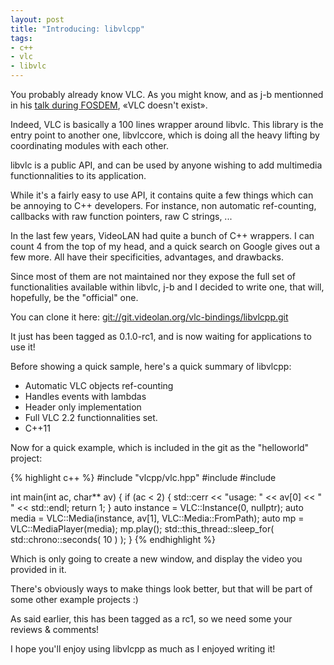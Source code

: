 ```yaml
---
layout: post
title: "Introducing: libvlcpp"
tags:
- c++
- vlc
- libvlc
---
```


You probably already know VLC. As you might know, and as j-b mentionned in his [talk during FOSDEM](http://video.fosdem.org/2015/devroom-open_media/vlc.mp4), «VLC doesn't exist».

Indeed, VLC is basically a 100 lines wrapper around libvlc. This library is the entry point to another one, libvlccore, which is doing all the heavy lifting by coordinating modules with each other.


libvlc is a public API, and can be used by anyone wishing to add multimedia functionnalities to its application.

While it's a fairly easy to use API, it contains quite a few things which can be annoying to C++ developers. For instance, non automatic ref-counting, callbacks with raw function pointers, raw C strings, ... 


In the last few years, VideoLAN had quite a bunch of C++ wrappers. I can count 4 from the top of my head, and a quick search on Google gives out a few more. All have their specificities, advantages, and drawbacks.

Since most of them are not maintained nor they expose the full set of functionalities available within libvlc, j-b and I decided to write one, that will, hopefully, be the "official" one.

You can clone it here: [git://git.videolan.org/vlc-bindings/libvlcpp.git](git://git.videolan.org/vlc-bindings/libvlcpp.git)

It just has been tagged as 0.1.0-rc1, and is now waiting for applications to use it!


Before showing a quick sample, here's a quick summary of libvlcpp:

* Automatic VLC objects ref-counting
* Handles events with lambdas
* Header only implementation
* Full VLC 2.2 functionnalities set.
* C++11

Now for a quick example, which is included in the git as the "helloworld" project:

{% highlight c++ %}
#include "vlcpp/vlc.hpp"
#include <iostream>
#include <thread>

int main(int ac, char** av)
{
    if (ac < 2)
    {
        std::cerr << "usage: " << av[0] << " <file to play>" << std::endl;
        return 1;
    }
    auto instance = VLC::Instance(0, nullptr);
    auto media = VLC::Media(instance, av[1], VLC::Media::FromPath);
    auto mp = VLC::MediaPlayer(media);
    mp.play();
    std::this_thread::sleep_for( std::chrono::seconds( 10 ) );
}
{% endhighlight %}

Which is only going to create a new window, and display the video you provided in it.

There's obviously ways to make things look better, but that will be part of some other example projects :)


As said earlier, this has been tagged as a rc1, so we need some your reviews & comments!

I hope you'll enjoy using libvlcpp as much as I enjoyed writing it!
